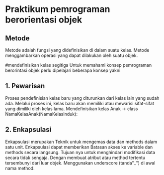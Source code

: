 # Praktikum pemrograman berorientasi objek
## Metode
Metode adalah fungsi yang didefinisikan di dalam suatu kelas. Metode menggambarkan operasi yang dapat dilakukan oleh suatu objek.

#mendefinisikan kelas segitiga
Untuk memahami konsep pemrograman berorintasi objek perlu dipelajari beberapa konsep yakni
## 1. Pewarisan
Proses pendefinisian kelas baru yang diturunkan dari kelas lain yang sudah ada. Melalui proses ini, kelas baru akan memiliki atau mewarisi sifat-sifat yang dimiliki oleh kelas lama.
Mendefinisikan kelas Anak ->
class NamaKelasAnak(NamaKelasInduk):

## 2. Enkapsulasi
Enkapsulasi merupakan Teknik untuk mengemas data dan methods dalam satu unit. Enkapsulasi dapat memberikan Batasan akses ke variable dan methods secara langsung. Tujuan nya untuk menghindari modifikasi data secara tidak sengaja. Dengan membuat atribut atau method tertentu tersembunyi dari luar objek. Menggunakan underscore (tanda"_") di awal nama method.
